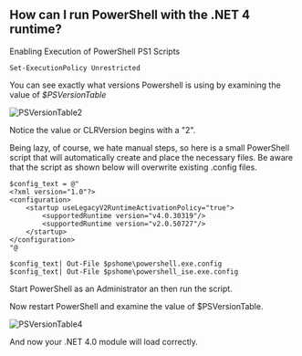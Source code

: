How can I run PowerShell with the .NET 4 runtime?
---

Enabling Execution of PowerShell PS1 Scripts

	Set-ExecutionPolicy Unrestricted

You can see exactly what versions Powershell is using by examining the value of *$PSVersionTable*

![PSVersionTable2](https://dl.dropboxusercontent.com/u/13003046/images/PSVersionTable2.png)

Notice the value or CLRVersion begins with a "2".

Being lazy, of course, we hate manual steps, so here is a small PowerShell script that will automatically create and place the necessary files. Be aware that the script as shown below will overwrite existing .config files.

	$config_text = @"
	<?xml version="1.0"?> 
	<configuration> 
	    <startup useLegacyV2RuntimeActivationPolicy="true"> 
	        <supportedRuntime version="v4.0.30319"/> 
	        <supportedRuntime version="v2.0.50727"/> 
	    </startup> 
	</configuration>
	"@
	
	$config_text| Out-File $pshome\powershell.exe.config
	$config_text| Out-File $pshome\powershell_ise.exe.config

Start PowerShell as an Administrator an then run the script.

Now restart PowerShell and examine the value of $PSVersionTable.


![PSVersionTable4](https://dl.dropboxusercontent.com/u/13003046/images/PSVersionTable4.png)

And now your .NET 4.0 module will load correctly.
